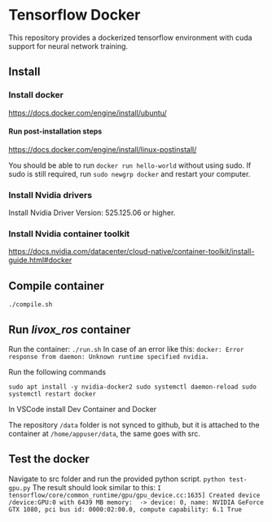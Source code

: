 # Tensorflow Docker
This repository provides a dockerized tensorflow environment with cuda support for neural network training.



## Install

### Install docker
https://docs.docker.com/engine/install/ubuntu/

#### Run post-installation steps
https://docs.docker.com/engine/install/linux-postinstall/

You should be able to run `docker run hello-world` without using sudo. If sudo is still required, run `sudo newgrp docker` and restart your computer.

### Install Nvidia drivers
Install Nvidia Driver Version: 525.125.06 or higher.
### Install Nvidia container toolkit
https://docs.nvidia.com/datacenter/cloud-native/container-toolkit/install-guide.html#docker

## Compile container

`./compile.sh`

## Run _livox_ros_ container

Run the container: `./run.sh`
In case of an error like this:
`docker: Error response from daemon: Unknown runtime specified nvidia.`

Run the following commands


`sudo apt install -y nvidia-docker2
sudo systemctl daemon-reload
sudo systemctl restart docker`

In VSCode install Dev Container and Docker


The repository `/data` folder is not synced to github, but it is attached to the container at `/home/appuser/data`, the same goes with src.

## Test the docker
Navigate to src folder and run the provided python script.
`python test-gpu.py`
The result should look similar to this:
`I tensorflow/core/common_runtime/gpu/gpu_device.cc:1635] Created device /device:GPU:0 with 6439 MB memory:  -> device: 0, name: NVIDIA GeForce GTX 1080, pci bus id: 0000:02:00.0, compute capability: 6.1
True`


